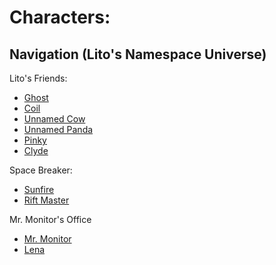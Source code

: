 # Characters:

## Navigation (Lito's Namespace Universe)
Lito's Friends:
* [Ghost](https://github.com/Litorom/Litorom/blob/main/docs/wiki/characters/Ghost.md)
* [Coil](https://github.com/Litorom/Litorom/blob/main/docs/wiki/characters/Coil.md)
* [Unnamed Cow](https://github.com/Litorom/Litorom/blob/main/docs/wiki/characters/Cow.md)
* [Unnamed Panda](https://github.com/Litorom/Litorom/blob/main/docs/wiki/characters/Panda.md)
* [Pinky](https://github.com/Litorom/Litorom/blob/main/docs/wiki/characters/Pinly.md)
* [Clyde](https://github.com/Litorom/Litorom/blob/main/docs/wiki/characters/Clyde.md)

Space Breaker:
* [Sunfire](https://github.com/Litorom/Litorom/blob/main/docs/wiki/characters/Sunfire.md)
* [Rift Master](https://github.com/Litorom/Litorom/blob/main/docs/wiki/characters/RiftMaster.md)

Mr. Monitor's Office
* [Mr. Monitor](https://github.com/Litorom/Litorom/blob/main/docs/wiki/characters/MrMonitor.md)
* [Lena](https://github.com/Litorom/Litorom/blob/main/docs/wiki/characters/Lena.md)
